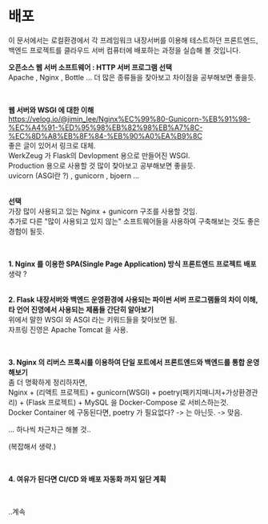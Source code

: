# 배포  
이 문서에서는 로컬환경에서 각 프레임워크 내장서버를 이용해 테스트하던 프론트엔드, 백엔드 프로젝트를 클라우드 서버 컴퓨터에 배포하는 과정을 실습해 볼 것입니다.  

**오픈소스 웹 서버 소프트웨어 : HTTP 서버 프로그램 선택**  
Apache , Nginx , Bottle ... 더 많은 종류들을 찾아보고 차이점을 공부해보면 좋을듯.  

<br>  

**웹 서버와 WSGI 에 대한 이해**  
https://velog.io/@jimin_lee/Nginx%EC%99%80-Gunicorn-%EB%91%98-%EC%A4%91-%ED%95%98%EB%82%98%EB%A7%8C-%EC%8D%A8%EB%8F%84-%EB%90%A0%EA%B9%8C  
좋은 글이 있어서 링크로 대체.  
WerkZeug 가 Flask의 Devlopment 용으로 만들어진 WSGI.  
Production 용으로 사용할 것 많이 찾아보고 공부해보면 좋을듯.  
uvicorn (ASGI란 ?) , gunicorn , bjoern ...  
<br>  

**선택**  
가장 많이 사용되고 있는 Nginx + gunicorn 구조를 사용할 것임.  
추가로 다른 "많이 사용되고 있지 않는" 소프트웨어들을 사용하여 구축해보는 것도 좋은 경험이 될듯.  

<br>  

**1. Nginx 를 이용한 SPA(Single Page Application) 방식 프론트엔드 프로젝트 배포**  
생략 ?  
<br>  

**2. Flask 내장서버와 백엔드 운영환경에 사용되는 파이썬 서버 프로그램들의 차이 이해, 타 언어 진영에서 사용되는 제품들 간단히 알아보기**  
위에서 말한 WSGI 와 ASGI 라는 키워드들을 찾아보면 됨.  
자프링 진영은 Apache Tomcat 을 사용.  

<br>  

**3. Nginx 의 리버스 프록시를 이용하여 단일 포트에서 프론트엔드와 백엔드를 통합 운영해보기**  
좀 더 명확하게 정리하자면,  
Nginx + (리액트 프로젝트) + gunicorn(WSGI) + poetry(패키지매니저+가상환경관리) + (Flask 프로젝트) + MySQL 을 Docker-Compose 로 서비스하는것.  
Docker Container 에 구동된다면, poetry 가 필요없다?  -> 는 아닌듯.  -> 맞음.  

... 하나씩 차근차근 해볼 것..

(복잡해서 생략.)

<br>  

**4. 여유가 된다면 CI/CD 와 배포 자동화 까지 일단 계획**  

<br>  

..계속